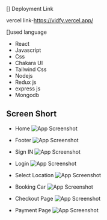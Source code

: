 [] Deployment Link

vercel link-https://vidfy.vercel.app/

[]used language

- React
- Javascript
- Css
- Chakara UI
- Tailwind Css
- Nodejs
- Redux js
- express js
- Mongodb


## Screen Short
- Home
![App Screenshot](https://user-images.githubusercontent.com/91541289/146790574-517f5a2e-d314-4795-9e8d-b28601cec36a.png)
- Footer
![App Screenshot](https://user-images.githubusercontent.com/91541289/146790572-44d3aedf-62e3-442f-865e-ae5ee06c4293.png)
- Sign IN
![App Screenshot](https://user-images.githubusercontent.com/91541289/146790584-98200afb-7240-4c2d-b81b-eb10046e0a89.png)
- Login
![App Screenshot](https://user-images.githubusercontent.com/91541289/146790569-55b678c7-e611-4ad7-831c-52f6dd9d0115.png)
- Select Location
![App Screenshot](https://user-images.githubusercontent.com/91541289/146790575-3bd7f236-9c10-4a89-9514-f33e6a6e7461.png)
- Booking Car
![App Screenshot](https://user-images.githubusercontent.com/91541289/146790595-8723b759-1445-484c-8dee-a2076857b946.png)
- Checkout Page
![App Screenshot](https://user-images.githubusercontent.com/91541289/146790592-97203e87-e95e-4a0f-9a05-e61907c82d88.png)

- Payment Page
![App Screenshot](https://user-images.githubusercontent.com/91541289/146790581-b69cd1a4-8c9b-4208-8181-e8314bb3cde7.png)

